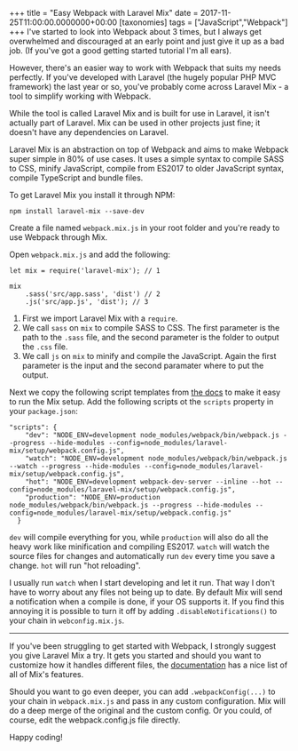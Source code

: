 +++
title = "Easy Webpack with Laravel Mix"
date = 2017-11-25T11:00:00.0000000+00:00
[taxonomies]
tags = ["JavaScript","Webpack"]
+++
I've started to look into Webpack about 3 times, but I always get overwhelmed and discouraged at an early point and just give it up as a bad job. (If you've got a good getting started tutorial I'm all ears).

However, there's an easier way to work with Webpack that suits my needs perfectly. If you've developed with Laravel (the hugely popular PHP MVC framework) the last year or so, you've probably come across Laravel Mix - a tool to simplify working with Webpack.

While the tool is called Laravel Mix and is built for use in Laravel, it isn't actually part of Laravel. Mix can be used in other projects just fine; it doesn't have any dependencies on Laravel.

Laravel Mix is an abstraction on top of Webpack and aims to make Webpack super simple in 80% of use cases. It uses a simple syntax to compile SASS to CSS, minify JavaScript, compile from ES2017 to older JavaScript syntax, compile TypeScript and bundle files.

To get Laravel Mix you install it through NPM:

    npm install laravel-mix --save-dev
    
Create a file named `webpack.mix.js` in your root folder and you're ready to use Webpack through Mix.

Open `webpack.mix.js` and add the following:

    let mix = require('laravel-mix'); // 1

    mix
        .sass('src/app.sass', 'dist') // 2
        .js('src/app.js', 'dist'); // 3
       
1. First we import Laravel Mix with a `require`.
2. We call `sass` on `mix` to compile SASS to CSS. The first parameter is the path to the `.sass` file, and the second parameter is the folder to output the `.css` file.
3. We call `js` on `mix` to minify and compile the JavaScript. Again the first parameter is the input and the second paramater where to put the output.

Next we copy the following script templates from [the docs](https://github.com/JeffreyWay/laravel-mix/blob/master/docs/installation.md#npm-scripts) to make it easy to run the Mix setup. Add the following scripts ot the `scripts` property in your `package.json`:

    "scripts": {
        "dev": "NODE_ENV=development node_modules/webpack/bin/webpack.js --progress --hide-modules --config=node_modules/laravel-mix/setup/webpack.config.js",
        "watch": "NODE_ENV=development node_modules/webpack/bin/webpack.js --watch --progress --hide-modules --config=node_modules/laravel-mix/setup/webpack.config.js",
        "hot": "NODE_ENV=development webpack-dev-server --inline --hot --config=node_modules/laravel-mix/setup/webpack.config.js",
        "production": "NODE_ENV=production node_modules/webpack/bin/webpack.js --progress --hide-modules --config=node_modules/laravel-mix/setup/webpack.config.js"
      }
      
`dev` will compile everything for you, while `production` will also do all the heavy work like minification and compiling ES2017. `watch` will watch the source files for changes and automatically run `dev` every time you save a change. `hot` will run "hot reloading".
 
I usually run `watch` when I start developing and let it run. That way I don't have to worry about any files not being up to date. By default Mix will send a notification when a compile is done, if your OS supports it. If you find this annoying it is possible to turn it off by adding `.disableNotifications()` to your chain in `webconfig.mix.js`.
 
---

If you've been struggling to get started with Webpack, I strongly suggest you give Laravel Mix a try. It gets you started and should you want to customize how it handles different files, the [documentation](https://github.com/JeffreyWay/laravel-mix/tree/master/docs#readme) has a nice list of all of Mix's features.

Should you want to go even deeper, you can add `.webpackConfig(...)` to your chain in `webpack.mix.js` and pass in any custom configuration. Mix will do a deep merge of the original and the custom config. Or you could, of course, edit the webpack.config.js file directly.

Happy coding!
